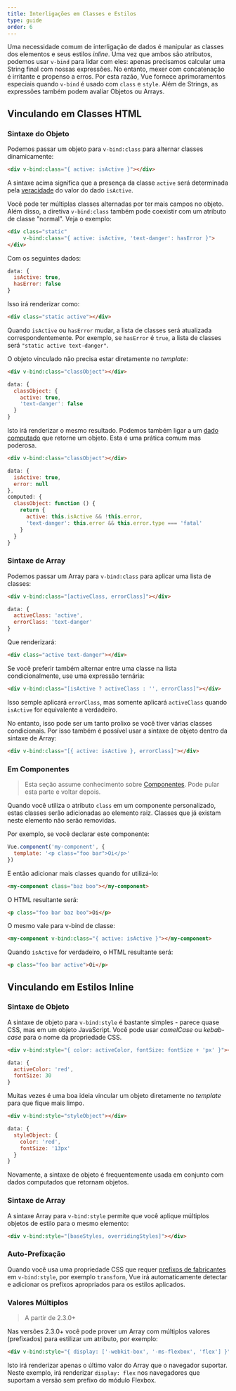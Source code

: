 ```yaml
---
title: Interligações em Classes e Estilos
type: guide
order: 6
---
```


Uma necessidade comum de interligação de dados é manipular as classes dos elementos e seus estilos _inline_. Uma vez que ambos são atributos, podemos usar `v-bind` para lidar com eles: apenas precisamos calcular uma String final com nossas expressões. No entanto, mexer com concatenação é irritante e propenso a erros. Por esta razão, Vue fornece aprimoramentos especiais quando `v-bind` é usado com `class` e `style`. Além de Strings, as expressões também podem avaliar Objetos ou Arrays.

## Vinculando em Classes HTML

### Sintaxe do Objeto

Podemos passar um objeto para `v-bind:class` para alternar classes dinamicamente:

``` html
<div v-bind:class="{ active: isActive }"></div>
```

A sintaxe acima significa que a presença da classe `active` será determinada pela [veracidade](https://developer.mozilla.org/pt-BR/docs/Glossary/Truthy) do valor do dado `isActive`.

Você pode ter múltiplas classes alternadas por ter mais campos no objeto. Além disso, a diretiva `v-bind:class` também pode coexistir com um atributo de classe "normal". Veja o exemplo:

``` html
<div class="static"
     v-bind:class="{ active: isActive, 'text-danger': hasError }">
</div>
```

Com os seguintes dados:

``` js
data: {
  isActive: true,
  hasError: false
}
```

Isso irá renderizar como:

``` html
<div class="static active"></div>
```

Quando `isActive` ou `hasError` mudar, a lista de classes será atualizada correspondentemente. Por exemplo, se `hasError` é `true`, a lista de classes será `"static active text-danger"`.

O objeto vinculado não precisa estar diretamente no _template_:

``` html
<div v-bind:class="classObject"></div>
```
``` js
data: {
  classObject: {
    active: true,
    'text-danger': false
  }
}
```

Isto irá renderizar o mesmo resultado. Podemos também ligar a um [dado computado](computed.html) que retorne um objeto. Esta é uma prática comum mas poderosa.

``` html
<div v-bind:class="classObject"></div>
```
``` js
data: {
  isActive: true,
  error: null
},
computed: {
  classObject: function () {
    return {
      active: this.isActive && !this.error,
      'text-danger': this.error && this.error.type === 'fatal'
    }
  }
}
```

### Sintaxe de Array

Podemos passar um Array para `v-bind:class` para aplicar uma lista de classes:

``` html
<div v-bind:class="[activeClass, errorClass]"></div>
```
``` js
data: {
  activeClass: 'active',
  errorClass: 'text-danger'
}
```

Que renderizará:

``` html
<div class="active text-danger"></div>
```

Se você preferir também alternar entre uma classe na lista condicionalmente, use uma expressão ternária:

``` html
<div v-bind:class="[isActive ? activeClass : '', errorClass]"></div>
```

Isso semple aplicará `errorClass`, mas somente aplicará `activeClass` quando `isActive` for equivalente a verdadeiro.

No entanto, isso pode ser um tanto prolixo se você tiver várias classes condicionais. Por isso também é possível usar a sintaxe de objeto dentro da sintaxe de Array:

``` html
<div v-bind:class="[{ active: isActive }, errorClass]"></div>
```

### Em Componentes

> Esta seção assume conhecimento sobre [Componentes](components.html). Pode pular esta parte e voltar depois.

Quando você utiliza o atributo `class` em um componente personalizado, estas classes serão adicionadas ao elemento raiz. Classes que já existam neste elemento não serão removidas.

Por exemplo, se você declarar este componente:

``` js
Vue.component('my-component', {
  template: '<p class="foo bar">Oi</p>'
})
```

E então adicionar mais classes quando for utilizá-lo:

``` html
<my-component class="baz boo"></my-component>
```

O HTML resultante será:

``` html
<p class="foo bar baz boo">Oi</p>
```

O mesmo vale para v-bind de classe:

``` html
<my-component v-bind:class="{ active: isActive }"></my-component>
```

Quando `isActive` for verdadeiro, o HTML resultante será:

``` html
<p class="foo bar active">Oi</p>
```

## Vinculando em Estilos Inline

### Sintaxe de Objeto

A sintaxe de objeto para `v-bind:style` é bastante simples - parece quase CSS, mas em um objeto JavaScript. Você pode usar _camelCase_ ou _kebab-case_ para o nome da propriedade CSS.

``` html
<div v-bind:style="{ color: activeColor, fontSize: fontSize + 'px' }"></div>
```
``` js
data: {
  activeColor: 'red',
  fontSize: 30
}
```

Muitas vezes é uma boa ideia vincular um objeto diretamente no _template_ para que fique mais limpo.

``` html
<div v-bind:style="styleObject"></div>
```
``` js
data: {
  styleObject: {
    color: 'red',
    fontSize: '13px'
  }
}
```

Novamente, a sintaxe de objeto é frequentemente usada em conjunto com dados computados que retornam objetos.

### Sintaxe de Array

A sintaxe Array para `v-bind:style` permite que você aplique múltiplos objetos de estilo para o mesmo elemento:

``` html
<div v-bind:style="[baseStyles, overridingStyles]"></div>
```

### Auto-Prefixação

Quando você usa uma propriedade CSS que requer [prefixos de fabricantes](https://developer.mozilla.org/pt-BR/docs/Glossary/Vendor_Prefix) em `v-bind:style`, por exemplo `transform`, Vue irá automaticamente detectar e adicionar os prefixos apropriados para os estilos aplicados.

### Valores Múltiplos

> A partir de 2.3.0+

Nas versões 2.3.0+ você pode prover um Array com múltiplos valores (prefixados) para estilizar um atributo, por exemplo:

``` html
<div v-bind:style="{ display: ['-webkit-box', '-ms-flexbox', 'flex'] }"></div>
```

Isto irá renderizar apenas o último valor do Array que o navegador suportar. Neste exemplo, irá renderizar `display: flex` nos navegadores que suportam a versão sem prefixo do módulo Flexbox.
